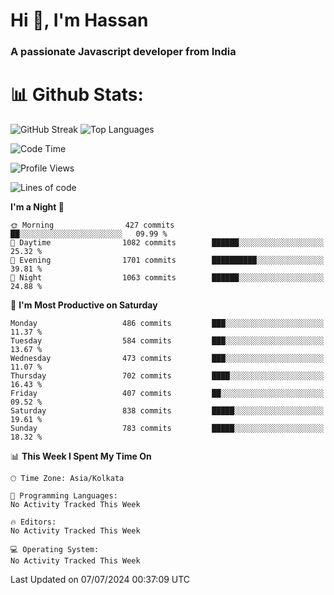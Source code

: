 # Hi 👋, I'm Hassan
### A passionate Javascript developer from India


# 📊 Github Stats:
![GitHub Streak](https://github-readme-streak-stats.herokuapp.com/?user=codeblooded47&theme=dracula&hide_border=false)
![Top Languages](https://github-readme-stats.vercel.app/api/top-langs/?username=codeblooded47&layout=compact&theme=dracula)



<!--START_SECTION:waka-->
![Code Time](http://img.shields.io/badge/Code%20Time-820%20hrs%2030%20mins-blue)

![Profile Views](http://img.shields.io/badge/Profile%20Views-0-blue)

![Lines of code](https://img.shields.io/badge/From%20Hello%20World%20I%27ve%20Written-23.5%20million%20lines%20of%20code-blue)

**I'm a Night 🦉** 

```text
🌞 Morning                427 commits         ██░░░░░░░░░░░░░░░░░░░░░░░   09.99 % 
🌆 Daytime                1082 commits        ██████░░░░░░░░░░░░░░░░░░░   25.32 % 
🌃 Evening                1701 commits        ██████████░░░░░░░░░░░░░░░   39.81 % 
🌙 Night                  1063 commits        ██████░░░░░░░░░░░░░░░░░░░   24.88 % 
```
📅 **I'm Most Productive on Saturday** 

```text
Monday                   486 commits         ███░░░░░░░░░░░░░░░░░░░░░░   11.37 % 
Tuesday                  584 commits         ███░░░░░░░░░░░░░░░░░░░░░░   13.67 % 
Wednesday                473 commits         ███░░░░░░░░░░░░░░░░░░░░░░   11.07 % 
Thursday                 702 commits         ████░░░░░░░░░░░░░░░░░░░░░   16.43 % 
Friday                   407 commits         ██░░░░░░░░░░░░░░░░░░░░░░░   09.52 % 
Saturday                 838 commits         █████░░░░░░░░░░░░░░░░░░░░   19.61 % 
Sunday                   783 commits         █████░░░░░░░░░░░░░░░░░░░░   18.32 % 
```


📊 **This Week I Spent My Time On** 

```text
🕑︎ Time Zone: Asia/Kolkata

💬 Programming Languages: 
No Activity Tracked This Week

🔥 Editors: 
No Activity Tracked This Week

💻 Operating System: 
No Activity Tracked This Week
```


 Last Updated on 07/07/2024 00:37:09 UTC
<!--END_SECTION:waka-->

